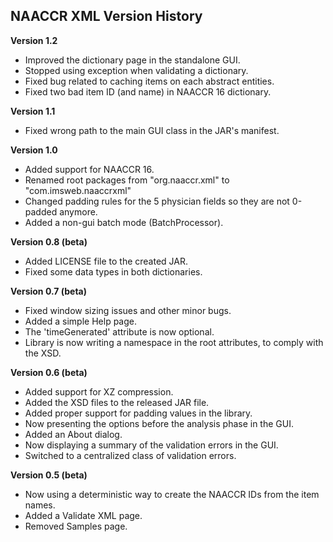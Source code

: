 ## NAACCR XML Version History

**Version 1.2**

  - Improved the dictionary page in the standalone GUI.
  - Stopped using exception when validating a dictionary.
  - Fixed bug related to caching items on each abstract entities.
  - Fixed two bad item ID (and name) in NAACCR 16 dictionary.

**Version 1.1**

  - Fixed wrong path to the main GUI class in the JAR's manifest.

**Version 1.0**

  - Added support for NAACCR 16.
  - Renamed root packages from "org.naaccr.xml" to "com.imsweb.naaccrxml"
  - Changed padding rules for the 5 physician fields so they are not 0-padded anymore.
  - Added a non-gui batch mode (BatchProcessor).

**Version 0.8 (beta)**

  - Added LICENSE file to the created JAR.
  - Fixed some data types in both dictionaries.

**Version 0.7 (beta)**

  - Fixed window sizing issues and other minor bugs.
  - Added a simple Help page.
  - The 'timeGenerated' attribute is now optional.
  - Library is now writing a namespace in the root attributes, to comply with the XSD.

**Version 0.6 (beta)**

  - Added support for XZ compression.
  - Added the XSD files to the released JAR file.
  - Added proper support for padding values in the library.
  - Now presenting the options before the analysis phase in the GUI.
  - Added an About dialog.
  - Now displaying a summary of the validation errors in the GUI.
  - Switched to a centralized class of validation errors.

**Version 0.5 (beta)**

  - Now using a deterministic way to create the NAACCR IDs from the item names.
  - Added a Validate XML page.
  - Removed Samples page.